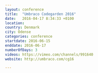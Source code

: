 ```yaml
---
layout: conference
title:  "Umbraco Codegarden 2016"
date:   2016-04-17 8:34:33 +0100
location:
country: Denmark
city: Odense
categories: conference
startdate: 2016-06-15
enddate: 2016-06-17
numberOfDays: 3
videos: https://vimeo.com/channels/991640
website: http://umbraco.com/cg16

---
```

